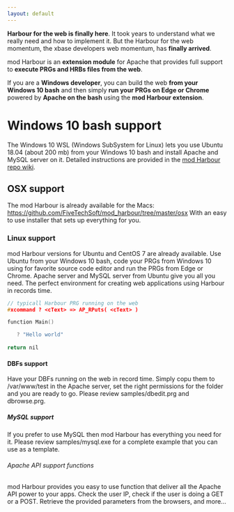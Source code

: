```yaml
---
layout: default
---
```


**Harbour for the web is finally here**. It took years to understand what we really need and how to implement it. But the Harbour for the web momentum, the xbase developers web momentum, has **finally arrived**.

mod Harbour is an **extension module** for Apache that provides full support to **execute PRGs and HRBs files from the web**.

If you are a **Windows developer**, you can build the web **from your Windows 10 bash** and then simply **run your PRGs on Edge or Chrome** powered by **Apache on the bash** using the **mod Harbour extension**.

# Windows 10 bash support

The Windows 10 WSL (Windows SubSystem for Linux) lets you use Ubuntu 18.04 (about 200 mb) from your Windows 10 bash and install Apache and MySQL server on it. Detailed instructions are provided in the [mod Harbour repo wiki](https://github.com/FiveTechSoft/mod_harbour/wiki).

## OSX support

The mod Harbour is already available for the Macs: https://github.com/FiveTechSoft/mod_harbour/tree/master/osx
With an easy to use installer that sets up everything for you.

### Linux support

mod Harbour versions for Ubuntu and CentOS 7 are already available. Use Ubuntu from your Windows 10 bash, code your PRGs from
Windows 10 using for favorite source code editor and run the PRGs from Edge or Chrome. Apache server and MySQL server from Ubuntu give you all you need. The perfect environment for creating web applications using Harbour in records time.

```c
// typicall Harbour PRG running on the web
#xcommand ? <cText> => AP_RPuts( <cText> )

function Main()

   ? "Hello world"
   
return nil   
```

#### DBFs support

Have your DBFs running on the web in record time. Simply copu them to /var/www/test in the Apache server, set the right permissions for the folder and you are ready to go. Please review samples/dbedit.prg and dbrowse.prg.

##### MySQL support

If you prefer to use MySQL then mod Harbour has everything you need for it. Please review samples/mysql.exe for a complete example that you can use as a template.

###### Apache API support functions

mod Harbour provides you easy to use function that deliver all the Apache API power to your apps. Check the user IP, check if the user is doing a GET or a POST. Retrieve the provided parameters from the browsers, and more...

